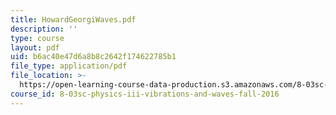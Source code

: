 ```yaml
---
title: HowardGeorgiWaves.pdf
description: ''
type: course
layout: pdf
uid: b6ac40e47d6a8b8c2642f174622785b1
file_type: application/pdf
file_location: >-
  https://open-learning-course-data-production.s3.amazonaws.com/8-03sc-physics-iii-vibrations-and-waves-fall-2016/b6ac40e47d6a8b8c2642f174622785b1_MIT8_03SCF16_Text_Ch2.pdf
course_id: 8-03sc-physics-iii-vibrations-and-waves-fall-2016
---
```

